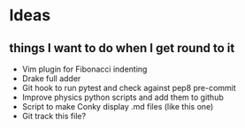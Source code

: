 # Ideas
## things I want to do when I get round to it

* Vim plugin for Fibonacci indenting
* Drake full adder
* Git hook to run pytest and check against pep8 pre-commit
* Improve physics python scripts and add them to github
* Script to make Conky display .md files (like this one)
* Git track this file?
